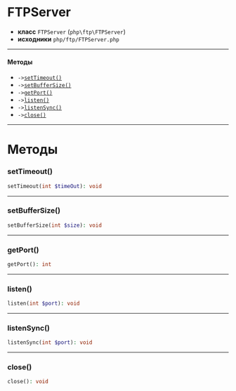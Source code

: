 # FTPServer

- **класс** `FTPServer` (`php\ftp\FTPServer`)
- **исходники** `php/ftp/FTPServer.php`

---

#### Методы

- `->`[`setTimeout()`](#method-settimeout)
- `->`[`setBufferSize()`](#method-setbuffersize)
- `->`[`getPort()`](#method-getport)
- `->`[`listen()`](#method-listen)
- `->`[`listenSync()`](#method-listensync)
- `->`[`close()`](#method-close)

---
# Методы

<a name="method-settimeout"></a>

### setTimeout()
```php
setTimeout(int $timeOut): void
```

---

<a name="method-setbuffersize"></a>

### setBufferSize()
```php
setBufferSize(int $size): void
```

---

<a name="method-getport"></a>

### getPort()
```php
getPort(): int
```

---

<a name="method-listen"></a>

### listen()
```php
listen(int $port): void
```

---

<a name="method-listensync"></a>

### listenSync()
```php
listenSync(int $port): void
```

---

<a name="method-close"></a>

### close()
```php
close(): void
```